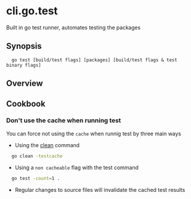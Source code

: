 # cli.go.test

Built in go test runner, automates testing the packages

## Synopsis

```language
  go test [build/test flags] [packages] [build/test flags & test binary flags]
```

## Overview

## Cookbook

### Don't use the cache when running test

You can force not using the `cache` when runnig test by three
main ways

- Using the [clean](./x0a7.md) command

```sh
  go clean -testcache
```

- Using a `non cacheable` flag with the test command

```sh
  go test -count=1 .
```

- Regular changes to source files will invalidate the
  cached test results
